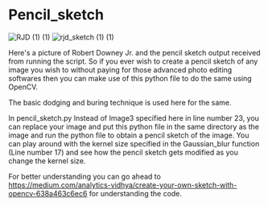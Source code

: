 # Pencil_sketch

![RJD (1) (1)](https://user-images.githubusercontent.com/30441734/101624958-c3aaca00-3a40-11eb-87f0-e2ba2cf906a2.jpg)
![rjd_sketch (1) (1)](https://user-images.githubusercontent.com/30441734/101624961-c4436080-3a40-11eb-9d23-92f881eab96b.jpg)

Here's a picture of Robert Downey Jr. and the pencil sketch output received from running the script.
So if you ever wish to create a pencil sketch of any image you wish to without paying for those advanced photo editing softwares then you can make use of this python file to do the same using OpenCV.

The basic dodging and buring technique is used here for the same.


In pencil_sketch.py
Instead of Image3 specified here in line number 23, you can replace your image and put this python file in the same directory as the image and run the python file to obtain a pencil sketch of the image.
You can play around with the kernel size specified in the Gaussian_blur function (Line number 17) and see how the pencil sketch gets modified as you change the kernel size.

For better understanding you can go ahead to https://medium.com/analytics-vidhya/create-your-own-sketch-with-opencv-638a463c6ec6 for understanding the code.
